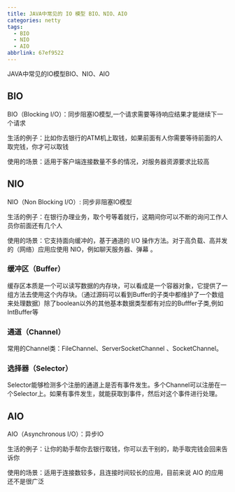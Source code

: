 ```yaml
---
title: JAVA中常见的 IO 模型 BIO、NIO、AIO
categories: netty
tags:
  - BIO
  - NIO
  - AIO
abbrlink: 67ef9522
---
```




JAVA中常见的IO模型BIO、NIO、AIO

## BIO

BIO（Blocking I/O）：同步阻塞IO模型,一个请求需要等待响应结果才能继续下一个请求

生活的例子：比如你去银行的ATM机上取钱，如果前面有人你需要等待前面的人取完钱，你才可以取钱

使用的场景：适用于客户端连接数量不多的情况，对服务器资源要求比较高

## NIO

NIO（Non Blocking I/O）: 同步非阻塞IO模型

生活的例子：在银行办理业务，取个号等着就行，这期间你可以不断的询问工作人员你前面还有几个人

使用的场景：它支持面向缓冲的，基于通道的 I/O 操作方法。对于高负载、高并发的（网络）应用应使用 NIO，例如聊天服务器、弹幕 。

### 缓冲区（Buffer）

缓存区本质是一个可以读写数据的内存块，可以看成是一个容器对象，它提供了一组方法去使用这个内存块。（通过源码可以看到Buffer的子类中都维护了一个数组来处理数据）除了boolean以外的其他基本数据类型都有对应的Bufffer子类,例如IntBuffer等

### 通道（Channel）

常用的Channel类：FileChannel、ServerSocketChannel 、SocketChannel。

### 选择器（Selector）

Selector能够检测多个注册的通道上是否有事件发生。多个Channel可以注册在一个Selector上。如果有事件发生，就能获取到事件，然后对这个事件进行处理。



## AIO

AIO（Asynchronous I/O）：异步IO

生活的例子：让你的助手帮你去银行取钱，你可以去干别的，助手取完钱会回来告诉你

使用的场景：适用于连接数较多，且连接时间较长的应用，目前来说 AIO 的应用还不是很广泛

